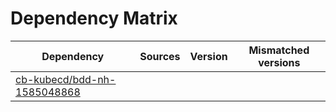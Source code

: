 # Dependency Matrix

Dependency | Sources | Version | Mismatched versions
---------- | ------- | ------- | -------------------
[cb-kubecd/bdd-nh-1585048868](https://github.com/cb-kubecd/bdd-nh-1585048868.git) |  | []() | 

